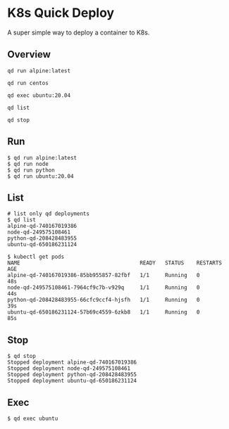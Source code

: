 # K8s Quick Deploy
A super simple way to deploy a container to K8s.

## Overview
```
qd run alpine:latest

qd run centos

qd exec ubuntu:20.04

qd list

qd stop
```

## Run
```
$ qd run alpine:latest
$ qd run node
$ qd run python
$ qd run ubuntu:20.04
```

## List
```
# list only qd deployments 
$ qd list
alpine-qd-740167019386
node-qd-249575108461
python-qd-208428483955
ubuntu-qd-650186231124

$ kubectl get pods
NAME                                      READY   STATUS    RESTARTS   AGE
alpine-qd-740167019386-85bb955857-82fbf   1/1     Running   0          48s
node-qd-249575108461-7964cf9c7b-v929q     1/1     Running   0          44s
python-qd-208428483955-66cfc9ccf4-hjsfh   1/1     Running   0          39s
ubuntu-qd-650186231124-57b69c4559-6zkb8   1/1     Running   0          85s
```

## Stop
```
$ qd stop
Stopped deployment alpine-qd-740167019386
Stopped deployment node-qd-249575108461
Stopped deployment python-qd-208428483955
Stopped deployment ubuntu-qd-650186231124
```

## Exec
```
$ qd exec ubuntu
```